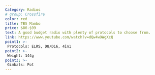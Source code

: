 ```yaml
---
Category: Radios
# group: Crossfire
color: red
title: TBS Mambo
price: $80-$99
text: A good budget radio with plenty of protocols to choose from.
link: https://www.youtube.com/watch?v=dQw4w9WgXcQ
point1: >-
 Protocols: ELRS, D8/D16, 4in1
point2: >-
 Weight: 144g
point3: >-
 Gimbals: Pot
---
```

